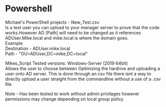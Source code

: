 # Powershell
Michael's PowerShell projects -  New_Test.csv \
Is a test user you can upload to your manager server to prove that the code works.However AD [Path] will need to be changed as it references ADUser.Mike.local and mike.local is where the domain goes. \
Example \
Destination - ADUser.mike.local \
Path - "OU=ADUser,DC=mike,DC=local"

Mikes_Script
Tested versions: Windows-Server (2019 64bit) \
Allows the user to choose between Optimizing the hardrive and uploading a user onto AD server. This is done through an csv file there isnt a way to directly upload a user straight from the commandline without a use of a .csv file. 

Note - Has been tested to work without admin privilages however permissions may change depending on local group policy. 
 
